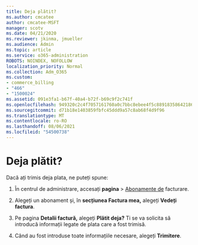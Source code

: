 ```yaml
---
title: Deja plătit?
ms.author: cmcatee
author: cmcatee-MSFT
manager: scotv
ms.date: 04/21/2020
ms.reviewer: jkinma, jmueller
ms.audience: Admin
ms.topic: article
ms.service: o365-administration
ROBOTS: NOINDEX, NOFOLLOW
localization_priority: Normal
ms.collection: Adm_O365
ms.custom:
- commerce_billing
- "466"
- "1500024"
ms.assetid: 091e3fa1-b67f-40a4-b72f-b69c9f2c741f
ms.openlocfilehash: 949320c2c4f7057161760a0c7bbc8ebee4f5c88918358642186d1b30b8478ebb
ms.sourcegitcommit: d71b18e1403859fbfc45ddd9a57c8ab68f4d9f96
ms.translationtype: MT
ms.contentlocale: ro-RO
ms.lasthandoff: 08/06/2021
ms.locfileid: "54500738"
---
```

# <a name="already-paid"></a>Deja plătit?

Dacă ați trimis deja plata, ne puteți spune:
  
1. În centrul de administrare, accesați **pagina** \> [Abonamente de](https://go.microsoft.com/fwlink/p/?linkid=842054) facturare.

2. Alegeți un abonament și, în **secțiunea Factura mea,** alegeți **Vedeți factura**.

3. Pe pagina **Detalii factură,** alegeți **Plătit deja?** Ti se va solicita să introducă informații legate de plata care a fost trimisă.

4. Când au fost introduse toate informațiile necesare, alegeți **Trimitere**.
